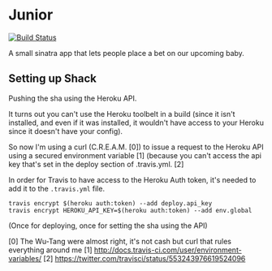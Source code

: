 # Junior

[![Build Status](https://travis-ci.org/pjaspers/junior.svg?branch=master)](https://travis-ci.org/pjaspers/junior)

A small sinatra app that lets people place a bet on our upcoming baby.

## Setting up Shack

Pushing the sha using the Heroku API.

It turns out you can't use the Heroku toolbelt in a build (since it isn't installed, and even if it was installed, it wouldn't have access to your Heroku since it doesn't have your config).

So now I'm using a curl (C.R.E.A.M. [0]) to issue a request to the Heroku API using a secured environment variable [1] (because you can't access the api key that's set in the deploy section of .travis.yml. [2]

In order for Travis to have access to the Heroku Auth token, it's needed to add it to the `.travis.yml` file.

```
travis encrypt $(heroku auth:token) --add deploy.api_key
travis encrypt HEROKU_API_KEY=$(heroku auth:token) --add env.global
```

(Once for deploying, once for setting the sha using the API)

[0] The Wu-Tang were almost right, it's not cash but curl that rules everything around me
[1] http://docs.travis-ci.com/user/environment-variables/
[2] https://twitter.com/travisci/status/553243976619524096

